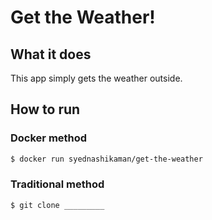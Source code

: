 # Get the Weather!

## What it does

This app simply gets the weather outside.

## How to run

### Docker method

```sh
$ docker run syednashikaman/get-the-weather
```

### Traditional method

```sh
$ git clone _________
```

